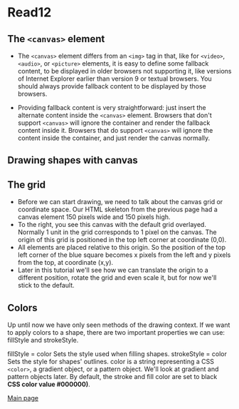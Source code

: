 # Read12


## The `<canvas>` element


* The `<canvas>` element differs from an `<img>` tag in that, like for `<video>`, `<audio>`, or `<picture>` elements, it is easy to define some fallback content, to be displayed in older browsers not supporting it, like versions of Internet Explorer earlier than version 9 or textual browsers. You should always provide fallback content to be displayed by those browsers.

* Providing fallback content is very straightforward: just insert the alternate content inside the `<canvas>` element. Browsers that don't support `<canvas>` will ignore the container and render the fallback content inside it. Browsers that do support `<canvas>` will ignore the content inside the container, and just render the canvas normally.



## Drawing shapes with canvas

## The grid
* Before we can start drawing, we need to talk about the canvas grid or coordinate space. Our HTML skeleton from the previous page had a canvas element 150 pixels wide and 150 pixels high. 
* To the right, you see this canvas with the default grid overlayed. Normally 1 unit in the grid corresponds to 1 pixel on the canvas. The origin of this grid is positioned in the top left corner at coordinate (0,0). 
* All elements are placed relative to this origin. So the position of the top left corner of the blue square becomes x pixels from the left and y pixels from the top, at coordinate (x,y). 
* Later in this tutorial we'll see how we can translate the origin to a different position, rotate the grid and even scale it, but for now we'll stick to the default.


## Colors
Up until now we have only seen methods of the drawing context. If we want to apply colors to a shape, there are two important properties we can use: fillStyle and strokeStyle.

fillStyle = color
Sets the style used when filling shapes.
strokeStyle = color
Sets the style for shapes' outlines.
color is a string representing a CSS `<color>`, a gradient object, or a pattern object. We'll look at gradient and pattern objects later. By default, the stroke and fill color are set to black **CSS color value #000000)**.




[Main page](https://thaerm94.github.io/reading-notes/)
